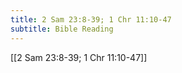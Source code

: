 ```yaml
---
title: 2 Sam 23:8-39; 1 Chr 11:10-47
subtitle: Bible Reading
---
```


[[2 Sam 23:8-39; 1 Chr 11:10-47]]